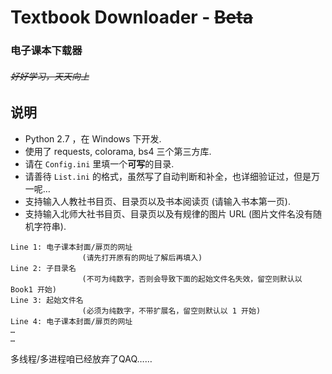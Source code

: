 # Textbook Downloader - ~~Beta~~
### 电子课本下载器
###### ~~好好学习，天天向上~~

## 说明

* Python 2.7 ，在 Windows 下开发.
* 使用了 requests, colorama, bs4 三个第三方库.
* 请在 `Config.ini` 里填一个**可写**的目录.
* 请善待 `List.ini` 的格式，虽然写了自动判断和补全，也详细验证过，但是万一呢…   
* 支持输入人教社书目页、目录页以及书本阅读页 (请输入书本第一页).
* 支持输入北师大社书目页、目录页以及有规律的图片 URL (图片文件名没有随机字符串).

```
Line 1: 电子课本封面/扉页的网址 
				(请先打开原有的网址了解后再填入)
Line 2: 子目录名
				(不可为纯数字，否则会导致下面的起始文件名失效，留空则默认以 Book1 开始)
Line 3: 起始文件名
				(必须为纯数字，不带扩展名，留空则默认以 1 开始)
Line 4: 电子课本封面/扉页的网址
…
…
```
  

多线程/多进程咱已经放弃了QAQ……
